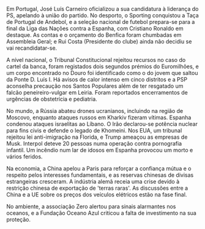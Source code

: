 Em Portugal, José Luís Carneiro oficializou a sua candidatura à liderança do PS, apelando à união do partido. No desporto, o Sporting conquistou a Taça de Portugal de Andebol, e a seleção nacional de futebol prepara-se para a final da Liga das Nações contra a Espanha, com Cristiano Ronaldo em destaque. As contas e o orçamento do Benfica foram chumbadas em Assembleia Geral; e Rui Costa (Presidente do clube) ainda não decidiu se vai recandidatar-se.

A nível nacional, o Tribunal Constitucional rejeitou recursos no caso do cartel da banca, foram registados dois segundos prémios do Euromilhões, e um corpo encontrado no Douro foi identificado como o do jovem que saltou da Ponte D. Luís I. Há avisos de calor intenso em cinco distritos e a PSP aconselha precaução nos Santos Populares além de ter resgatado um falcão peneireiro-vulgar em Leiria. Foram reportados encerramentos de urgências de obstetrícia e pediatria.

No mundo, a Rússia abateu drones ucranianos, incluindo na região de Moscovo, enquanto ataques russos em Kharkiv fizeram vítimas. Espanha condenou ataques israelitas ao Líbano. O Irão declarou-se potência nuclear para fins civis e defende o legado de Khomeini. Nos EUA, um tribunal rejeitou lei anti-imigração na Florida, e Trump ameaçou as empresas de Musk. Interpol deteve 20 pessoas numa operação contra pornografia infantil. Um incêndio num lar de idosos em Espanha provocou um morto e vários feridos.

Na economia, a China apelou a Paris para reforçar a confiança mútua e o respeito pelos interesses fundamentais, e as reservas chinesas de divisas estrangeiras cresceram. A indústria alemã receia uma crise devido à restrição chinesa de exportação de 'terras raras'. As discussões entre a China e a UE sobre os preços dos veículos elétricos estão na fase final.

No ambiente, a associação Zero alertou para sinais alarmantes nos oceanos, e a Fundação Oceano Azul criticou a falta de investimento na sua proteção.